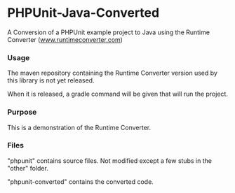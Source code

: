 # PHPUnit-Java-Converted
A Conversion of a PHPUnit example project to Java using the Runtime Converter (www.runtimeconverter.com)

### Usage

The maven repository containing the Runtime Converter version used by this library is not yet released.

When it is released, a gradle command will be given that will run the project.

### Purpose

This is a demonstration of the Runtime Converter.

### Files

"phpunit" contains source files. Not modified except a few stubs in the "other" folder.

"phpunit-converted" contains the converted code.
